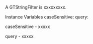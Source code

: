 A GTStringFilter is xxxxxxxxx.Instance Variables	caseSensitive:		<Object>	query:		<Object>caseSensitive	- xxxxxquery	- xxxxx